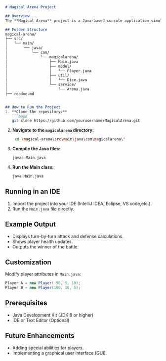 
```markdown
# Magical Arena Project

## Overview
The **Magical Arena** project is a Java-based console application simulating a battle between two players. Each player has attributes: health, strength, and attack. Players take turns attacking and defending until one player's health reaches 0.

## Folder Structure
magical-arena/
├── src/
│   └── main/
│       └── java/
│           └── com/
│               └── magicalarena/
│                   ├── Main.java            
│                   ├── model/
│                   │   └── Player.java     
│                   ├── util/
│                   │   └── Dice.java  
│                   └── service/
│                       └── Arena.java      
├── readme.md                        


## How to Run the Project
1. **Clone the repository:**
   ```bash
   git clone https://github.com/yourusername/MagicalArena.git
   ```

2. **Navigate to the `magicalarena` directory:**
   ```bash
    cd \magical-arena\src\main\java\com\magicalarena\"
   ```

3. **Compile the Java files:**
   ```bash
   javac Main.java
   ```

4. **Run the Main class:**
   ```bash
   java Main.java
   ```

## Running in an IDE
1. Import the project into your IDE (IntelliJ IDEA, Eclipse, VS code,etc.).
2. Run the `Main.java` file directly.

## Example Output
- Displays turn-by-turn attack and defense calculations.
- Shows player health updates.
- Outputs the winner of the battle.

## Customization
Modify player attributes in `Main.java`:
```java
Player A = new Player( 50, 5, 10);
Player B = new Player(100, 10, 5);
```

## Prerequisites
- Java Development Kit (JDK 8 or higher)
- IDE or Text Editor (Optional)

## Future Enhancements
- Adding special abilities for players.
- Implementing a graphical user interface (GUI).
```

